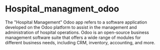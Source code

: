 # Hospital_managment_odoo
The "Hospital Management" Odoo app refers to a software application developed on the Odoo platform to assist in the management and administration of hospital operations. Odoo is an open-source business management software suite that offers a wide range of modules for different business needs, including CRM, inventory, accounting, and more.
